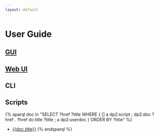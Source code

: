 ```yaml
---
layout: default
---
```

# User Guide

## [GUI]({{site.baseurl}}/wiki/gui/DAISY-Pipeline-2-User-Guide/)

## [Web UI]({{site.baseurl}}/wiki/webui/User-Guide/)

## CLI

## Scripts

{% sparql doc in "SELECT ?href ?title WHERE { [] a dp2:script ; dp2:doc ?href . ?href dc:title ?title ; a dp2:userdoc } ORDER BY ?title" %}
* [{{doc.title}}]({{doc.href}})
{% endsparql %}
